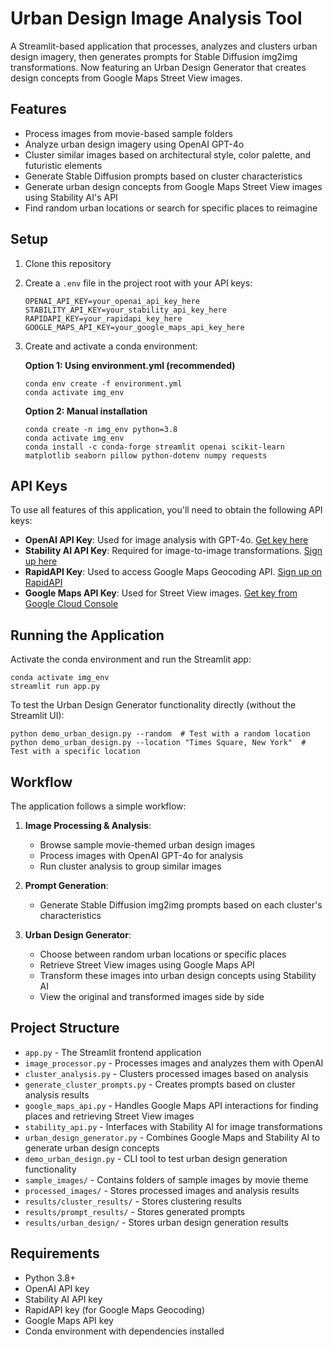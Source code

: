 # Urban Design Image Analysis Tool

A Streamlit-based application that processes, analyzes and clusters urban design imagery, then generates prompts for Stable Diffusion img2img transformations. Now featuring an Urban Design Generator that creates design concepts from Google Maps Street View images.

## Features

- Process images from movie-based sample folders
- Analyze urban design imagery using OpenAI GPT-4o
- Cluster similar images based on architectural style, color palette, and futuristic elements
- Generate Stable Diffusion prompts based on cluster characteristics
- Generate urban design concepts from Google Maps Street View images using Stability AI's API
- Find random urban locations or search for specific places to reimagine

## Setup

1. Clone this repository
2. Create a `.env` file in the project root with your API keys:
   ```
   OPENAI_API_KEY=your_openai_api_key_here
   STABILITY_API_KEY=your_stability_api_key_here
   RAPIDAPI_KEY=your_rapidapi_key_here
   GOOGLE_MAPS_API_KEY=your_google_maps_api_key_here
   ```
3. Create and activate a conda environment:

   **Option 1: Using environment.yml (recommended)**
   ```
   conda env create -f environment.yml
   conda activate img_env
   ```

   **Option 2: Manual installation**
   ```
   conda create -n img_env python=3.8
   conda activate img_env
   conda install -c conda-forge streamlit openai scikit-learn matplotlib seaborn pillow python-dotenv numpy requests
   ```

## API Keys

To use all features of this application, you'll need to obtain the following API keys:

- **OpenAI API Key**: Used for image analysis with GPT-4o. [Get key here](https://platform.openai.com/api-keys)
- **Stability AI API Key**: Required for image-to-image transformations. [Sign up here](https://platform.stability.ai/docs/getting-started/authentication)
- **RapidAPI Key**: Used to access Google Maps Geocoding API. [Sign up on RapidAPI](https://rapidapi.com/signup)
- **Google Maps API Key**: Used for Street View images. [Get key from Google Cloud Console](https://console.cloud.google.com/google/maps-apis/start)

## Running the Application

Activate the conda environment and run the Streamlit app:

```
conda activate img_env
streamlit run app.py
```

To test the Urban Design Generator functionality directly (without the Streamlit UI):

```
python demo_urban_design.py --random  # Test with a random location
python demo_urban_design.py --location "Times Square, New York"  # Test with a specific location
```

## Workflow

The application follows a simple workflow:

1. **Image Processing & Analysis**:
   - Browse sample movie-themed urban design images
   - Process images with OpenAI GPT-4o for analysis
   - Run cluster analysis to group similar images

2. **Prompt Generation**:
   - Generate Stable Diffusion img2img prompts based on each cluster's characteristics

3. **Urban Design Generator**:
   - Choose between random urban locations or specific places
   - Retrieve Street View images using Google Maps API
   - Transform these images into urban design concepts using Stability AI
   - View the original and transformed images side by side

## Project Structure

- `app.py` - The Streamlit frontend application
- `image_processor.py` - Processes images and analyzes them with OpenAI
- `cluster_analysis.py` - Clusters processed images based on analysis
- `generate_cluster_prompts.py` - Creates prompts based on cluster analysis results
- `google_maps_api.py` - Handles Google Maps API interactions for finding places and retrieving Street View images
- `stability_api.py` - Interfaces with Stability AI for image transformations
- `urban_design_generator.py` - Combines Google Maps and Stability AI to generate urban design concepts
- `demo_urban_design.py` - CLI tool to test urban design generation functionality
- `sample_images/` - Contains folders of sample images by movie theme
- `processed_images/` - Stores processed images and analysis results
- `results/cluster_results/` - Stores clustering results
- `results/prompt_results/` - Stores generated prompts
- `results/urban_design/` - Stores urban design generation results

## Requirements

- Python 3.8+
- OpenAI API key
- Stability AI API key
- RapidAPI key (for Google Maps Geocoding)
- Google Maps API key
- Conda environment with dependencies installed
